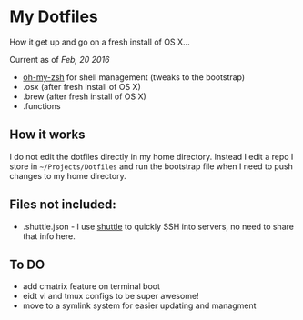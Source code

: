 # My Dotfiles

How it get up and go on a fresh install of OS X... 


Current as of _Feb, 20 2016_

* [oh-my-zsh](https://github.com/robbyrussell/oh-my-zsh) for shell management (tweaks to the bootstrap)
* .osx (after fresh install of OS X)
* .brew (after fresh install of OS X)
* .functions



## How it works
I do not edit the dotfiles directly in my home directory. Instead I edit a repo I store in `~/Projects/Dotfiles` and run the bootstrap file when I need to push changes to my home directory.


## Files not included:
* .shuttle.json - I use [shuttle](http://fitztrev.github.io/shuttle/) to quickly SSH into servers, no need to share that info here.


## To DO
* add cmatrix feature on terminal boot
* eidt vi and tmux configs to be super awesome!
* move to a symlink system for easier updating and managment

